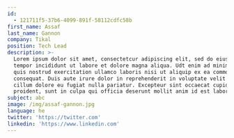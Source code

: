 ```yaml
---
id:
  - 121711f5-37b6-4099-891f-58112cdfc58b
first_name: Assaf
last_name: Gannon
company: Tikal
position: Tech Lead
description: >-
  Lorem ipsum dolor sit amet, consectetcur adipiscing elit, sed do eiusmod
  tempor incididunt ut labore et dolore magna aliqua. Udt enim ad minim veniam,
  quis nostrud exercitation ullamco laboris nisi ut aliquip ex ea commodo
  consequat. Duis aute irure dolor in reprehenderit in voluptate velit esse
  cillum dolore eu fugiat nulla pariatur. Excepteur sint occaecat cupidatat non
  proident, sunt in culpa qui officia deserunt mollit anim id est laborum.
subject: abc
image: /img/assaf-gannon.jpg
language: he
twitter: 'https://twitter.com'
linkedin: 'https://www.linkedin.com'
---
```


